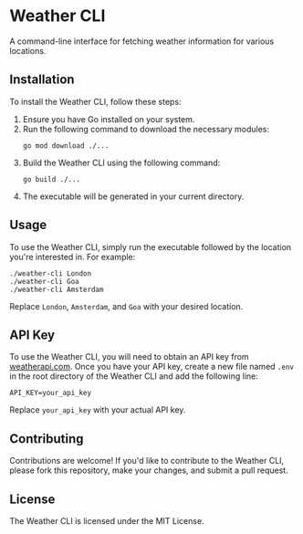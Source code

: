 # Weather CLI

A command-line interface for fetching weather information for various locations.

## Installation

To install the Weather CLI, follow these steps:

1. Ensure you have Go installed on your system.
2. Run the following command to download the necessary modules:
   ```
   go mod download ./...
   ```
3. Build the Weather CLI using the following command:
   ```
   go build ./...
   ```
4. The executable will be generated in your current directory.

## Usage

To use the Weather CLI, simply run the executable followed by the location you're interested in. For example:
   ```
   ./weather-cli London
   ./weather-cli Goa
   ./weather-cli Amsterdam
   ```
Replace `London`, `Amsterdam`, and `Goa` with your desired location.

## API Key

To use the Weather CLI, you will need to obtain an API key from [weatherapi.com](https://www.weatherapi.com). Once you have your API key, create a new file named `.env` in the root directory of the Weather CLI and add the following line:
   ```
   API_KEY=your_api_key
   ```
Replace `your_api_key` with your actual API key.

## Contributing

Contributions are welcome! If you'd like to contribute to the Weather CLI, please fork this repository, make your changes, and submit a pull request.

## License

The Weather CLI is licensed under the MIT License.